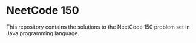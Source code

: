 # NeetCode 150

This repository contains the solutions to the NeetCode 150 problem set in Java programming language.

